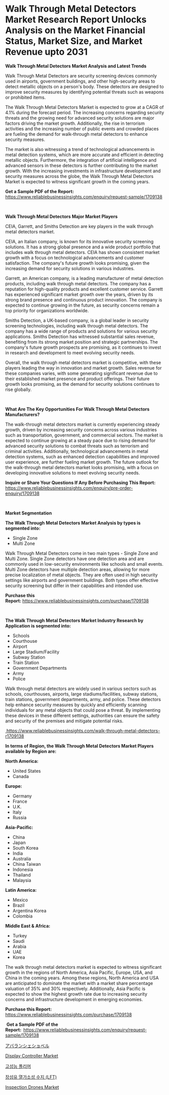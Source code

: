 <p><h1>Walk Through Metal Detectors Market Research Report Unlocks Analysis on the Market Financial Status, Market Size, and Market Revenue upto 2031</h1></p><p><strong>Walk Through Metal Detectors Market Analysis and Latest Trends</strong></p>
<p><p>Walk Through Metal Detectors are security screening devices commonly used in airports, government buildings, and other high-security areas to detect metallic objects on a person's body. These detectors are designed to improve security measures by identifying potential threats such as weapons or prohibited items.</p><p>The Walk Through Metal Detectors Market is expected to grow at a CAGR of 4.1% during the forecast period. The increasing concerns regarding security threats and the growing need for advanced security solutions are major factors driving the market growth. Additionally, the rise in terrorism activities and the increasing number of public events and crowded places are fueling the demand for walk-through metal detectors to enhance security measures.</p><p>The market is also witnessing a trend of technological advancements in metal detection systems, which are more accurate and efficient in detecting metallic objects. Furthermore, the integration of artificial intelligence and advanced sensors in these detectors is further contributing to the market growth. With the increasing investments in infrastructure development and security measures across the globe, the Walk Through Metal Detectors Market is expected to witness significant growth in the coming years.</p></p>
<p><strong>Get a Sample PDF of the Report:&nbsp;</strong> <a href="https://www.reliablebusinessinsights.com/enquiry/request-sample/1709138">https://www.reliablebusinessinsights.com/enquiry/request-sample/1709138</a></p>
<p>&nbsp;</p>
<p><strong>Walk Through Metal Detectors Major Market Players</strong></p>
<p><p>CEIA, Garrett, and Smiths Detection are key players in the walk through metal detectors market.</p><p>CEIA, an Italian company, is known for its innovative security screening solutions. It has a strong global presence and a wide product portfolio that includes walk through metal detectors. CEIA has shown consistent market growth with a focus on technological advancements and customer satisfaction. The company's future growth looks promising, given the increasing demand for security solutions in various industries.</p><p>Garrett, an American company, is a leading manufacturer of metal detection products, including walk through metal detectors. The company has a reputation for high-quality products and excellent customer service. Garrett has experienced significant market growth over the years, driven by its strong brand presence and continuous product innovation. The company is expected to continue growing in the future, as security concerns remain a top priority for organizations worldwide.</p><p>Smiths Detection, a UK-based company, is a global leader in security screening technologies, including walk through metal detectors. The company has a wide range of products and solutions for various security applications. Smiths Detection has witnessed substantial sales revenue, benefiting from its strong market position and strategic partnerships. The company's future growth prospects are promising, as it continues to invest in research and development to meet evolving security needs.</p><p>Overall, the walk through metal detectors market is competitive, with these players leading the way in innovation and market growth. Sales revenue for these companies varies, with some generating significant revenue due to their established market presence and product offerings. Their future growth looks promising, as the demand for security solutions continues to rise globally.</p></p>
<p>&nbsp;</p>
<p><strong>What Are The Key Opportunities For Walk Through Metal Detectors Manufacturers?</strong></p>
<p><p>The walk-through metal detectors market is currently experiencing steady growth, driven by increasing security concerns across various industries such as transportation, government, and commercial sectors. The market is expected to continue growing at a steady pace due to rising demand for advanced security solutions to combat threats such as terrorism and criminal activities. Additionally, technological advancements in metal detection systems, such as enhanced detection capabilities and improved user experience, are further fueling market growth. The future outlook for the walk-through metal detectors market looks promising, with a focus on developing innovative solutions to meet evolving security needs.</p></p>
<p><strong>Inquire or Share Your Questions If Any Before Purchasing This Report:</strong> <a href="https://www.reliablebusinessinsights.com/enquiry/pre-order-enquiry/1709138">https://www.reliablebusinessinsights.com/enquiry/pre-order-enquiry/1709138</a></p>
<p>&nbsp;</p>
<p><strong>Market Segmentation</strong></p>
<p><strong>The Walk Through Metal Detectors Market Analysis by types is segmented into:</strong></p>
<p><ul><li>Single Zone</li><li>Multi Zone</li></ul></p>
<p><p>Walk Through Metal Detectors come in two main types - Single Zone and Multi Zone. Single Zone detectors have one detection area and are commonly used in low-security environments like schools and small events. Multi Zone detectors have multiple detection areas, allowing for more precise localization of metal objects. They are often used in high security settings like airports and government buildings. Both types offer effective security screening but differ in their capabilities and intended use.</p></p>
<p><strong>Purchase this Report:&nbsp;</strong><a href="https://www.reliablebusinessinsights.com/purchase/1709138">https://www.reliablebusinessinsights.com/purchase/1709138</a></p>
<p>&nbsp;</p>
<p><strong>The Walk Through Metal Detectors Market Industry Research by Application is segmented into:</strong></p>
<p><ul><li>Schools</li><li>Courthouse</li><li>Airport</li><li>Large Stadium/Facility</li><li>Subway Station</li><li>Train Station</li><li>Government Departments</li><li>Army</li><li>Police</li></ul></p>
<p><p>Walk through metal detectors are widely used in various sectors such as schools, courthouses, airports, large stadiums/facilities, subway stations, train stations, government departments, army, and police. These detectors help enhance security measures by quickly and efficiently scanning individuals for any metal objects that could pose a threat. By implementing these devices in these different settings, authorities can ensure the safety and security of the premises and mitigate potential risks.</p></p>
<p><a href="https://www.reliablebusinessinsights.com/walk-through-metal-detectors-r1709138">&nbsp;https://www.reliablebusinessinsights.com/walk-through-metal-detectors-r1709138</a></p>
<p><strong>In terms of Region, the Walk Through Metal Detectors Market Players available by Region are:</strong></p>
<p>
    <p> <strong> North America: </strong>
        <ul>
            <li>United States</li>
            <li>Canada</li>
        </ul>
        </p> 
    <p> <strong> Europe: </strong>
        <ul>
            <li>Germany</li>
            <li>France</li>
            <li>U.K.</li>
            <li>Italy</li>
            <li>Russia</li>
        </ul>
        </p> 
    <p> <strong> Asia-Pacific: </strong>
        <ul>
            <li>China</li>
            <li>Japan</li>
            <li>South Korea</li>
            <li>India</li>
            <li>Australia</li>
            <li>China Taiwan</li>
            <li>Indonesia</li>
            <li>Thailand</li>
            <li>Malaysia</li>
        </ul>
        </p> 
    <p> <strong> Latin America: </strong>
        <ul>
            <li>Mexico</li>
            <li>Brazil</li>
            <li>Argentina Korea</li>
            <li>Colombia</li>
        </ul>
        </p> 
    <p> <strong> Middle East & Africa: </strong>
        <ul>
            <li>Turkey</li>
            <li>Saudi</li>
            <li>Arabia</li>
            <li>UAE</li>
            <li>Korea</li>
        </ul>
    </p>
    </p>
<p><p>The walk through metal detectors market is expected to witness significant growth in the regions of North America, Asia Pacific, Europe, USA, and China in the coming years. Among these regions, North America and USA are anticipated to dominate the market with a market share percentage valuation of 35% and 30% respectively. Additionally, Asia Pacific is expected to show the highest growth rate due to increasing security concerns and infrastructure development in emerging economies.</p></p>
<p><strong>Purchase this Report: </strong><a href="https://www.reliablebusinessinsights.com/purchase/1709138">https://www.reliablebusinessinsights.com/purchase/1709138</a></p>
<p>&nbsp;<strong>Get a Sample PDF of the Report:&nbsp;&nbsp;</strong><a href="https://www.reliablebusinessinsights.com/enquiry/request-sample/1709138">https://www.reliablebusinessinsights.com/enquiry/request-sample/1709138</a></p>
<p><strong></strong></p>
<p><p><a href="https://github.com/KenyonJohns/Market-Research-Report-List-1/blob/main/2387623156653.md">アバランシェショベル</a></p><p><a href="https://github.com/amapolalg/Market-Research-Report-List-1/blob/main/display-controller-market.md">Display Controller Market</a></p><p><a href="https://github.com/ZacharyScthmitt4465/Market-Research-Report-List-2/blob/main/1512928167663.md">고성능 폴리머</a></p><p><a href="https://github.com/lkwggful07722/Market-Research-Report-List-2/blob/main/4751632167662.md">장섬유 열가소성 수지 (LFT)</a></p><p><a href="https://github.com/LibbySpencer2018/Market-Research-Report-List-1/blob/main/inspection-drones-market.md">Inspection Drones Market</a></p></p>